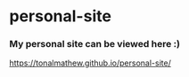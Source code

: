 # personal-site

### My personal site can be viewed here :)
 https://tonalmathew.github.io/personal-site/
